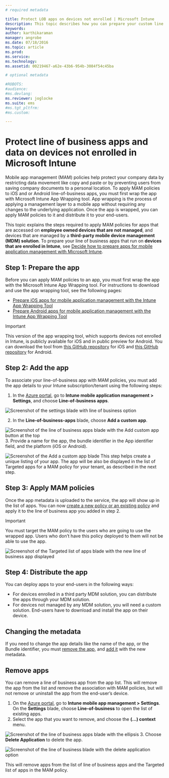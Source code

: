 ```yaml
---
# required metadata

title: Protect LOB apps on devices not enrolled | Microsoft Intune
description: This topic describes how you can prepare your custom line of business apps so you can apply mobile app management policies that can help prevent data loss.
keywords:
author: karthikaraman
manager: angrobe
ms.date: 07/18/2016
ms.topic: article
ms.prod:
ms.service:
ms.technology:
ms.assetid: 00219467-a62e-43b6-954b-3084f54c45ba

# optional metadata

#ROBOTS:
#audience:
#ms.devlang:
ms.reviewer: joglocke
ms.suite: ems
#ms.tgt_pltfrm:
#ms.custom:

---
```


# Protect line of business apps and data  on devices not enrolled in Microsoft Intune

Mobile app management (MAM) policies help protect your company data by restricting data movement like copy and paste or by preventing users from saving company documents to a personal location.   To apply MAM policies to iOS and or Android line-of-business apps, you must first wrap the app with Microsoft Intune App Wrapping tool.  App wrapping is the process of applying a management layer to a mobile app without requiring any changes to the underlying application.  Once the app is wrapped, you can apply MAM policies to it and distribute it to your end-users.  

This topic explains the steps required to apply MAM policies for apps that are accessed on **employee owned devices that are not managed**, and devices that are managed by a **third-party mobile device management (MDM) solution**.  To prepare your line of business apps that run on **devices that are enrolled in Intune**, see [Decide how to prepare apps for mobile application management with Microsoft Intune](decide-how-to-prepare-apps-for-mobile-application-management-with-microsoft-intune.md).
##  Step 1: Prepare the app
Before you can apply MAM policies to an app, you must first wrap the app with the Microsoft Intune App Wrapping tool.  For instructions to download and use the app wrapping tool, see the following pages:

- [Prepare iOS apps for mobile application management with the Intune App Wrapping Tool](prepare-ios-apps-for-mobile-application-management-with-the-microsoft-intune-app-wrapping-tool.md) 
- [Prepare Android apps for mobile application management with the Intune App Wrapping Tool](prepare-android-apps-for-mobile-application-management-with-the-microsoft-intune-app-wrapping-tool)
>[!IMPORTANT]  
>This version of the app wrapping tool, which supports devices not enrolled in Intune, is publicly available for iOS and in public preview for Android. You can download the tool from [this GitHub repository](https://github.com/msintuneappsdk/intune-app-wrapping-tool-ios) for iOS and [this GitHub repository](https://github.com/msintuneappsdk/intune-app-wrapper-android-preview) for Android.

## Step 2: Add the app

To associate your line-of-business app with MAM policies, you must add the app details to your Intune subscription/tenant using the following steps:

1. In the [Azure portal](https://portal.azure.com/), go to **Intune mobile application management > Settings**, and choose **Line-of-business apps**.

  ![Screenshot of the settings blade with line of business option](../media/mam-azure-portal-lob-on-settings.png)

2. In the **Line-of-business-apps** blade, choose **Add a custom app**.

  ![Screenshot of the line of business apps blade with the Add custom app button at the top](../media/mam-azure-portal-add-lob-app-action.png)
3.	Provide a name for the app, the bundle identifier in the App identifier field, and the platform (iOS or Android).

  ![Screenshot of the Add a custom app blade ](../media/mam-azure-portal-add-app-details.png)
  This step helps create a unique listing of your app.  The app will be also be displayed in the list of Targeted apps for a MAM policy for your tenant, as described in the next step.

## Step 3: Apply MAM policies
Once the app metadata is uploaded to the service, the app will show up in the list of apps.  You can now [create a new policy or an existing policy](create-and-deploy-mobile-app-management-policies-with-microsoft-intune.md) and apply it to the line of business app you added in step 2.

>[!IMPORTANT]
>You must target the MAM policy to the users who are going to use the wrapped app.  Users who don’t have this policy deployed to them will not be able to use the app.


  ![Screenshot of the Targeted list of apps blade with the new line of business app displayed](../media/mam-azure-portal-lob-on-targeted-app-list.png)
## Step 4: Distribute the app
You can deploy apps to your end-users in the following ways:
* For devices enrolled in a third party MDM solution, you can distribute the apps through your MDM solution.
* For devices not managed by any MDM solution, you will need a custom solution. End-users have to download and install the app on their device.

## Changing the metadata
If you need to change the app details like the name of the app, or the Bundle identifier, you must [remove the app](#remove-apps), and [add it](#step-2-add-the-app) with the new metadata.

##  Remove apps
You can remove a line of business app from the app list.  This will remove the app from the list and remove the association with MAM policies, but will not remove or uninstall the app from the end-user’s device.  

1.	On the [Azure portal](https://portal.azure.com/), go to **Intune mobile app management > Settings**.  On the **Settings** blade, choose **Line-of-business** to open the list of existing apps.  
2.	Select the app that you want to remove, and choose the **(…) context** menu.

  ![Screenshot of the line of business apps blade with the ellipsis](../media/mam-azure-portal-lob-context-menu.png)
3.	Choose **Delete Application** to delete the app.

  ![Screenshot of the line of business blade with the delete application option](../media/mam-azure-portal-delete-app.png)

  This will remove apps from the list of line of business apps and the Targeted list of apps in the MAM policy.